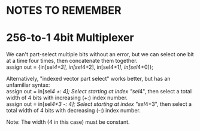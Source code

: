 # NOTES TO REMEMBER

# 256-to-1 4bit Multiplexer
 We can't part-select multiple bits without an error, but we can select one bit at a time four times, then concatenate them together.<br>assign out = {in[sel*4+3], in[sel*4+2], in[sel*4+1], in[sel*4+0]};

Alternatively, "indexed vector part select" works better, but has an unfamiliar syntax:
  <br> assign out = in[sel*4 +: 4];	 Select starting at index "sel*4", then select a total width of 4 bits with increasing (+:) index number.
	<br> assign out = in[sel*4+3 -: 4];	 Select starting at index "sel*4+3", then select a total width of 4 bits with decreasing (-:) index number.

 
 Note: The width (4 in this case) must be constant.
